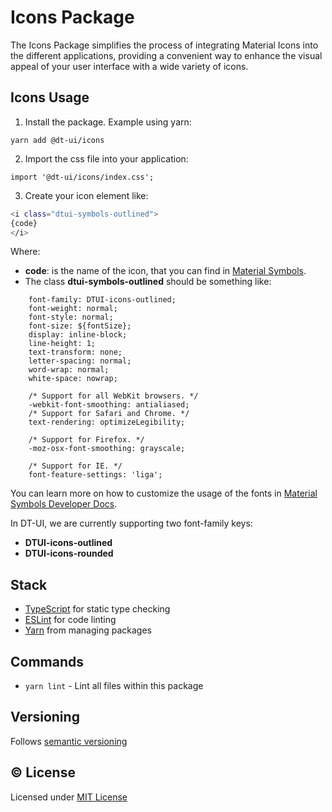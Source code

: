 # Icons Package

The Icons Package simplifies the process of integrating Material Icons into the different applications, providing a convenient way to enhance the visual appeal of your user interface with a wide variety of icons.

## Icons Usage

1. Install the package. Example using yarn:

```
yarn add @dt-ui/icons
```

2. Import the css file into your application:

```
import '@dt-ui/icons/index.css';
```

3. Create your icon element like:

```bash
<i class="dtui-symbols-outlined">
{code}
</i>
```

Where:

- **code**: is the name of the icon, that you can find in [Material Symbols](https://fonts.google.com/icons?icon.set=Material+Symbols).
- The class **dtui-symbols-outlined** should be something like:

```
    font-family: DTUI-icons-outlined;
    font-weight: normal;
    font-style: normal;
    font-size: ${fontSize};
    display: inline-block;
    line-height: 1;
    text-transform: none;
    letter-spacing: normal;
    word-wrap: normal;
    white-space: nowrap;

    /* Support for all WebKit browsers. */
    -webkit-font-smoothing: antialiased;
    /* Support for Safari and Chrome. */
    text-rendering: optimizeLegibility;

    /* Support for Firefox. */
    -moz-osx-font-smoothing: grayscale;

    /* Support for IE. */
    font-feature-settings: 'liga';
```

You can learn more on how to customize the usage of the fonts in [Material Symbols Developer Docs](https://developers.google.com/fonts/docs/material_symbols).

In DT-UI, we are currently supporting two font-family keys:

- **DTUI-icons-outlined**
- **DTUI-icons-rounded**

## Stack

- [TypeScript](https://www.typescriptlang.org/) for static type checking
- [ESLint](https://eslint.org/) for code linting
- [Yarn](https://yarnpkg.com/) from managing packages

## Commands

- `yarn lint` - Lint all files within this package

## Versioning

Follows [semantic versioning](https://semver.org/)

## &copy; License

Licensed under [MIT License](LICENSE.md)
